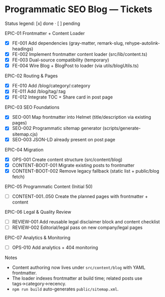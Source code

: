 # Programmatic SEO Blog — Tickets

Status legend: [x] done · [ ] pending

EPIC-01 Frontmatter + Content Loader
- [x] FE-001 Add dependencies (gray-matter, remark-slug, rehype-autolink-headings)
- [x] FE-002 Implement frontmatter content loader (src/lib/content.ts)
- [x] FE-003 Dual-source compatibility (temporary)
- [x] FE-004 Wire Blog + BlogPost to loader (via utils/blogUtils.ts)

EPIC-02 Routing & Pages
- [x] FE-010 Add /blog/category/:category
- [x] FE-011 Add /blog/tag/:tag
- [x] FE-012 Integrate TOC + Share card in post page

EPIC-03 SEO Foundations
- [x] SEO-001 Map frontmatter into Helmet (title/description via existing pages)
- [x] SEO-002 Programmatic sitemap generator (scripts/generate-sitemap.cjs)
- [x] SEO-003 JSON-LD already present on post page

EPIC-04 Migration
- [x] OPS-001 Create content structure (src/content/blog)
- [x] CONTENT-BOOT-001 Migrate existing posts to frontmatter
- [x] CONTENT-BOOT-002 Remove legacy fallback (static list + public/blog fetch)

EPIC-05 Programmatic Content (Initial 50)
- [ ] CONTENT-001..050 Create the planned pages with frontmatter + content

EPIC-06 Legal & Quality Review
- [ ] REVIEW-001 Add reusable legal disclaimer block and content checklist
- [ ] REVIEW-002 Editorial/legal pass on new company/legal pages

EPIC-07 Analytics & Monitoring
- [ ] OPS-010 Add analytics + 404 monitoring

Notes
- Content authoring now lives under `src/content/blog` with YAML frontmatter.
- The loader indexes frontmatter at build time; related posts use tags→category→recency.
- `npm run build` auto-generates `public/sitemap.xml`.

